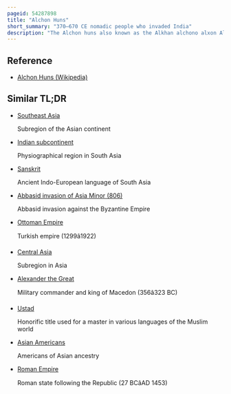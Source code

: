 ```yaml
---
pageid: 54287898
title: "Alchon Huns"
short_summary: "370–670 CE nomadic people who invaded India"
description: "The Alchon huns also known as the Alkhan alchono alxon Alkhon Alakhana and Walxon were a nomadic People who founded States in central Asia and south Asia during the 4th and 6th Centuries. They were first mentioned as being located in Paropamisus, and later expanded South-East, into the Punjab and Central India, as far as Eran and Kausambi. The alchon Invasion of the indian Subcontinent destroyed the kidarite Huns who had preceded them by about a Century and contributed in a Sense to the Fall of the Gupta Empire bringing an End to classical."
---
```


## Reference

- [Alchon Huns (Wikipedia)](https://en.wikipedia.org/?curid=54287898)

## Similar TL;DR

- [Southeast Asia](/tldr/en/southeast-asia)

  Subregion of the Asian continent

- [Indian subcontinent](/tldr/en/indian-subcontinent)

  Physiographical region in South Asia

- [Sanskrit](/tldr/en/sanskrit)

  Ancient Indo-European language of South Asia

- [Abbasid invasion of Asia Minor (806)](/tldr/en/abbasid-invasion-of-asia-minor-806)

  Abbasid invasion against the Byzantine Empire

- [Ottoman Empire](/tldr/en/ottoman-empire)

  Turkish empire (1299â1922)

- [Central Asia](/tldr/en/central-asia)

  Subregion in Asia

- [Alexander the Great](/tldr/en/alexander-the-great)

  Military commander and king of Macedon (356â323 BC)

- [Ustad](/tldr/en/ustad)

  Honorific title used for a master in various languages of the Muslim world

- [Asian Americans](/tldr/en/asian-americans)

  Americans of Asian ancestry

- [Roman Empire](/tldr/en/roman-empire)

  Roman state following the Republic (27 BCâAD 1453)
